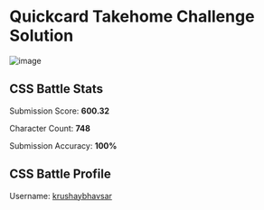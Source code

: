 # Quickcard Takehome Challenge Solution
![image](https://user-images.githubusercontent.com/68528325/126228674-ec819c83-8023-4097-ba7e-6769acb5e185.png)

## CSS Battle Stats
<p>Submission Score: <b>600.32</b></p>
<p>Character Count: <b>748</b></p>
<p>Submission Accuracy: <b>100%</b></p>

## CSS Battle Profile
Username: [krushaybhavsar](https://cssbattle.dev/player/krushaybhavsar)
